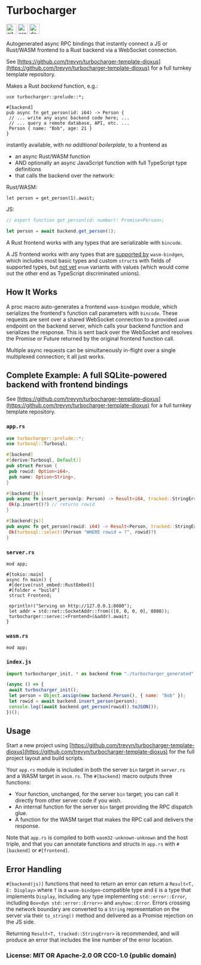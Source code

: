 # Turbocharger

[<img alt="github" src="https://img.shields.io/badge/github-trevyn/turbocharger-663399?style=for-the-badge&labelColor=555555&logo=github" height="27">](https://github.com/trevyn/turbocharger)
[<img alt="crates.io" src="https://img.shields.io/crates/v/turbocharger.svg?style=for-the-badge&color=ffc833&logo=rust" height="27">](https://crates.io/crates/turbocharger)
[<img alt="docs.rs" src="https://img.shields.io/badge/docs.rs-turbocharger-353535?style=for-the-badge&labelColor=555555&logo=docs.rs" height="27">](https://docs.rs/turbocharger)

Autogenerated async RPC bindings that instantly connect a JS or Rust/WASM frontend to a Rust backend via a WebSocket connection.

See [https://github.com/trevyn/turbocharger-template-dioxus](https://github.com/trevyn/turbocharger-template-dioxus) for a full turnkey template repository.

Makes a Rust _backend_ function, e.g.:

```rust,ignore
use turbocharger::prelude::*;

#[backend]
pub async fn get_person(id: i64) -> Person {
 // ... write any async backend code here; ...
 // ... query a remote database, API, etc. ...
 Person { name: "Bob", age: 21 }
}
```

instantly available, with _no additional boilerplate_, to a frontend as

- an async Rust/WASM function
- AND optionally an async JavaScript function with full TypeScript type definitions
- that calls the backend over the network:

Rust/WASM:

```rust,ignore
let person = get_person(1).await;
```

JS:

```js
// export function get_person(id: number): Promise<Person>;

let person = await backend.get_person(1);
```

A Rust frontend works with any types that are serializable with `bincode`.

A JS frontend works with any types that are [supported by](https://rustwasm.github.io/docs/wasm-bindgen/reference/types.html) `wasm-bindgen`, which includes most basic types and custom `struct`s with fields of supported types, but [not yet](https://github.com/rustwasm/wasm-bindgen/pull/2631) `enum` variants with values (which would come out the other end as TypeScript discriminated unions).

## How It Works

A proc macro auto-generates a frontend `wasm-bindgen` module, which serializes the frontend's function call parameters with `bincode`. These requests are sent over a shared WebSocket connection to a provided `axum` endpoint on the backend server, which calls your backend function and serializes the response. This is sent back over the WebSocket and resolves the Promise or Future returned by the original frontend function call.

Multiple async requests can be simultaneously in-flight over a single multiplexed connection; it all just works.

## Complete Example: A full SQLite-powered backend with frontend bindings

See [https://github.com/trevyn/turbocharger-template-dioxus](https://github.com/trevyn/turbocharger-template-dioxus) for a full turnkey template repository.

### `app.rs`

```rust
use turbocharger::prelude::*;
use turbosql::Turbosql;

#[backend]
#[derive(Turbosql, Default)]
pub struct Person {
 pub rowid: Option<i64>,
 pub name: Option<String>,
}

#[backend(js)]
pub async fn insert_person(p: Person) -> Result<i64, tracked::StringError> {
 Ok(p.insert()?) // returns rowid
}

#[backend(js)]
pub async fn get_person(rowid: i64) -> Result<Person, tracked::StringError> {
 Ok(turbosql::select!(Person "WHERE rowid = ?", rowid)?)
}
```

### `server.rs`

```rust,no_run
mod app;

#[tokio::main]
async fn main() {
 #[derive(rust_embed::RustEmbed)]
 #[folder = "build"]
 struct Frontend;

 eprintln!("Serving on http://127.0.0.1:8080");
 let addr = std::net::SocketAddr::from(([0, 0, 0, 0], 8080));
 turbocharger::serve::<Frontend>(&addr).await;
}
```

### `wasm.rs`

```rust,no_run
mod app;
```

### `index.js`

```js
import turbocharger_init, * as backend from "./turbocharger_generated";

(async () => {
 await turbocharger_init();
 let person = Object.assign(new backend.Person(), { name: "Bob" });
 let rowid = await backend.insert_person(person);
 console.log((await backend.get_person(rowid)).toJSON());
})();
```

## Usage

Start a new project using [https://github.com/trevyn/turbocharger-template-dioxus](https://github.com/trevyn/turbocharger-template-dioxus) for the full project layout and build scripts.

Your `app.rs` module is included in both the server `bin` target in `server.rs` and a WASM target in `wasm.rs`. The `#[backend]` macro outputs three functions:

- Your function, unchanged, for the server `bin` target; you can call it directly from other server code if you wish.
- An internal function for the server `bin` target providing the RPC dispatch glue.
- A function for the WASM target that makes the RPC call and delivers the response.

Note that `app.rs` is compiled to both `wasm32-unknown-unknown` and the host triple, and that you can annotate functions and structs in `app.rs` with `#[backend]` or `#[frontend]`.

## Error Handling

`#[backend(js)]` functions that need to return an error can return a `Result<T, E: Display>` where `T` is a `wasm-bindgen`-compatible type and `E` is a type that implements `Display`, including any type implementing `std::error::Error`, including `Box<dyn std::error::Error>>` and `anyhow::Error`. Errors crossing the network boundary are converted to a `String` representation on the server via their `to_string()` method and delivered as a Promise rejection on the JS side.

Returning `Result<T, tracked::StringError>` is recommended, and will produce an error that includes the line number of the error location.

### License: MIT OR Apache-2.0 OR CC0-1.0 (public domain)
